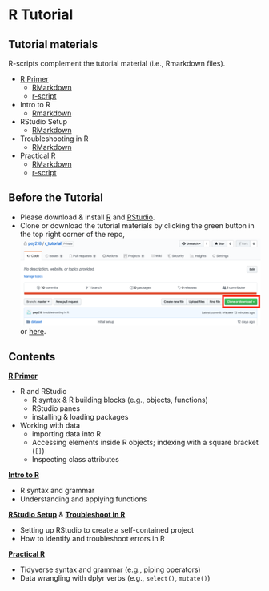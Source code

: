 # R Tutorial 
## Tutorial materials
R-scripts complement the tutorial material (i.e., Rmarkdown files).   
* [R Primer](https://htmlpreview.github.io/?https://raw.githubusercontent.com/psy218/r_tutorial/master/tutorial_draft.html)
  - [RMarkdown](tutorial_draft.Rmd)
  - [r-script](basic_R.r)
* Intro to R  
  - [Rmarkdown](intro_R.Rmd)    
* RStudio Setup  
  - [RMarkdown](r_environment.Rmd)  
* Troubleshooting in R  
  - [RMarkdown](troubleshoot.Rmd)
* [Practical R](https://htmlpreview.github.io/?https://raw.githubusercontent.com/psy218/r_tutorial/master/practical_r.html)
  - [RMarkdown](practical_r.Rmd)
  - [r-script](practicalr.r)

## Before the Tutorial
* Please download & install [R](https://www.r-project.org/) and [RStudio](https://rstudio.com/products/rstudio/download/).
* Clone or download the tutorial materials by clicking the green button in the top right corner of the repo,
  ![](Fig/clone_github.png)
or [here](https://minhaskamal.github.io/DownGit/#/home?url=https://github.com/psy218/r_tutorial.git).  

## Contents  
[**R Primer**](tutorial_draft.Rmd)   
- R and RStudio   
    + R syntax & R building blocks (e.g., objects, functions)   
    + RStudio panes   
    + installing & loading packages   
- Working with data    
    + importing data into R   
    + Accessing elements inside R objects; indexing with a square bracket (`[]`)  
    + Inspecting class attributes  

[**Intro to R**](intro_R.Rmd)   
- R syntax and grammar   
- Understanding and applying functions    

[**RStudio Setup**](r_environment.Rmd) & [**Troubleshoot in R**](troubleshoot.Rmd)   
- Setting up RStudio to create a self-contained project   
- How to identify and troubleshoot errors in R   

[**Practical R**](practical_r.Rmd)    
- Tidyverse syntax and grammar (e.g., piping operators)    
- Data wrangling with dplyr verbs (e.g., `select()`, `mutate()`)   
